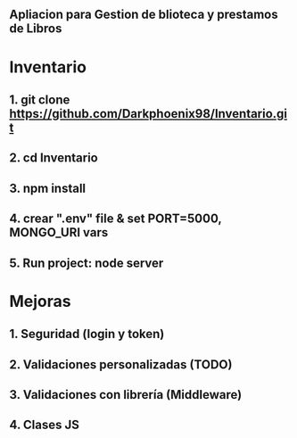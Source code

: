 ## Apliacion para Gestion de blioteca y prestamos de Libros


# Inventario

## 1. git clone https://github.com/Darkphoenix98/Inventario.git
## 2. cd Inventario
## 3. npm install
## 4. crear ".env" file & set PORT=5000, MONGO_URI vars
## 5. Run project: node server

# Mejoras

## 1. Seguridad (login y token)
## 2. Validaciones personalizadas (TODO)
## 3. Validaciones con librería (Middleware)
## 4. Clases JS

